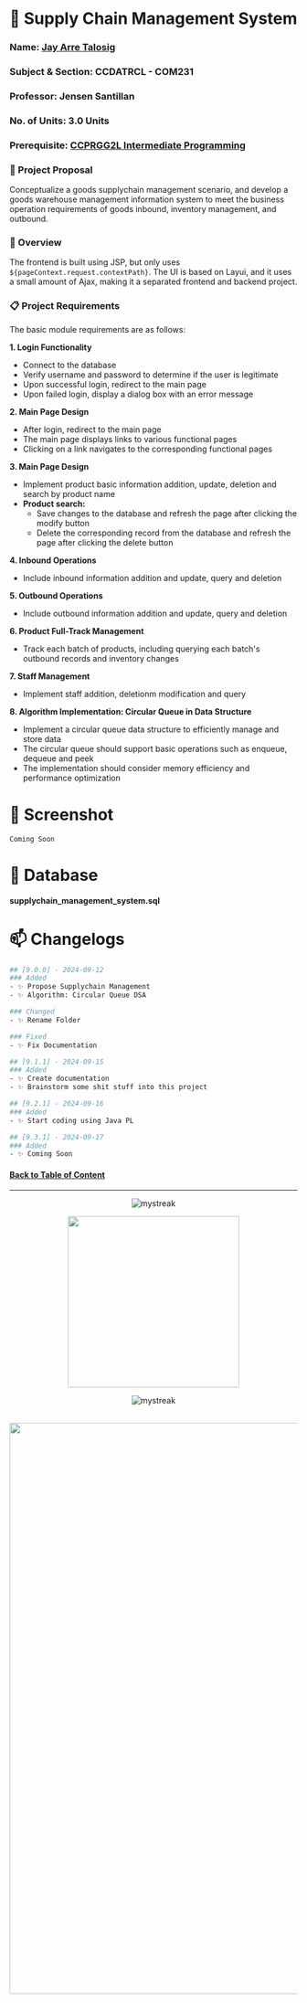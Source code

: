 # 💫 Supply Chain Management System

### Name: [Jay Arre Talosig](https://github.com/flexycode)
### Subject & Section: CCDATRCL - COM231
### Professor: Jensen Santillan         
### No. of Units: 3.0 Units
### Prerequisite: [CCPRGG2L Intermediate Programming](https://github.com/flexycode/CCPRGG2L_INTERMEDIATE_PROGRAMMING)

### 💎 Project Proposal
Conceptualize a goods supplychain management scenario, and develop a goods warehouse management information system to meet the business operation requirements of goods inbound, inventory management, and outbound.

### 🧠 Overview 
The frontend is built using JSP, but only uses `${pageContext.request.contextPath}`. 
The UI is based on Layui, and it uses a small amount of Ajax, making it a separated frontend and backend project.

### 📋 Project Requirements

The basic module requirements are as follows:

**1. Login Functionality**
* Connect to the database
* Verify username and password to determine if the user is legitimate
* Upon successful login, redirect to the main page
* Upon failed login, display a dialog box with an error message

**2. Main Page Design**
* After login, redirect to the main page
* The main page displays links to various functional pages
* Clicking on a link navigates to the corresponding functional pages

**3. Main Page Design**
* Implement product basic information addition, update, deletion and search by product name
* **Product search:**
  - Save changes to the database and refresh the page after clicking the modify button
  - Delete the corresponding record from the database and refresh the page after clicking the delete button
 
**4. Inbound Operations**
* Include inbound information addition and update, query and deletion

**5. Outbound Operations**
* Include outbound information addition and update, query and deletion

**6. Product Full-Track Management**
* Track each batch of products, including querying each batch's outbound records and inventory changes

**7. Staff Management**
* Implement staff addition, deletionm modification and query

**8. Algorithm Implementation: Circular Queue in Data Structure**
* Implement a circular queue data structure to efficiently manage and store data
* The circular queue should support basic operations such as enqueue, dequeue and peek
* The implementation should consider memory efficiency and performance optimization

# 🚀 Screenshot

``
Coming Soon
``

# 💾 Database

**supplychain_management_system.sql**

# 📫 Changelogs   

```bash
## [9.0.0] - 2024-09-12      
### Added  
- ✨ Propose Supplychain Management
- ✨ Algorithm: Circular Queue DSA 

### Changed
- ✨ Rename Folder

### Fixed 
- ✨ Fix Documentation

## [9.1.1] - 2024-09-15      
### Added  
- ✨ Create documentation
- ✨ Brainstorm some shit stuff into this project

## [9.2.1] - 2024-09-16      
### Added  
- ✨ Start coding using Java PL

## [9.3.1] - 2024-09-17      
### Added  
- ✨ Coming Soon
```

<!-- Introduction Pannel button link, it will redirect to the top -->
#### [Back to Table of Content](#-overview)

<!-- End point line insert Thanks for visiting enjoy your day, feel free to modify this  -->
---
<p align="center">
<img src="https://readme-typing-svg.demolab.com/?lines=Thanks+For+Visiting+Enjoy+Your+Day+~!;" alt="mystreak"/>
</p>

<!-- Genshin Impact -->
<div align="center">
<img src="https://media.giphy.com/media/qr4CNpxIL6wwNUYZsL/giphy.gif?cid=ecf05e47iqq0k4rx0kv1fb3w4hl8dja3ouiqzx4vz1665i6b&ep=v1_stickers_search&rid=giphy.gif&ct=s" width="300">
</div>

<!-- End point line insert Comeback again next time, feel free to modify this  -->
<p align="center">
<img src="https://readme-typing-svg.demolab.com/?lines=💎💎Come+Back+Again+next+time💎💎" alt="mystreak"/>
</p>

</p>
    
<br>
<!-- End point insert background effect line of sight color red -->
<img src="https://user-images.githubusercontent.com/74038190/212284100-561aa473-3905-4a80-b561-0d28506553ee.gif" width="1000">

  

